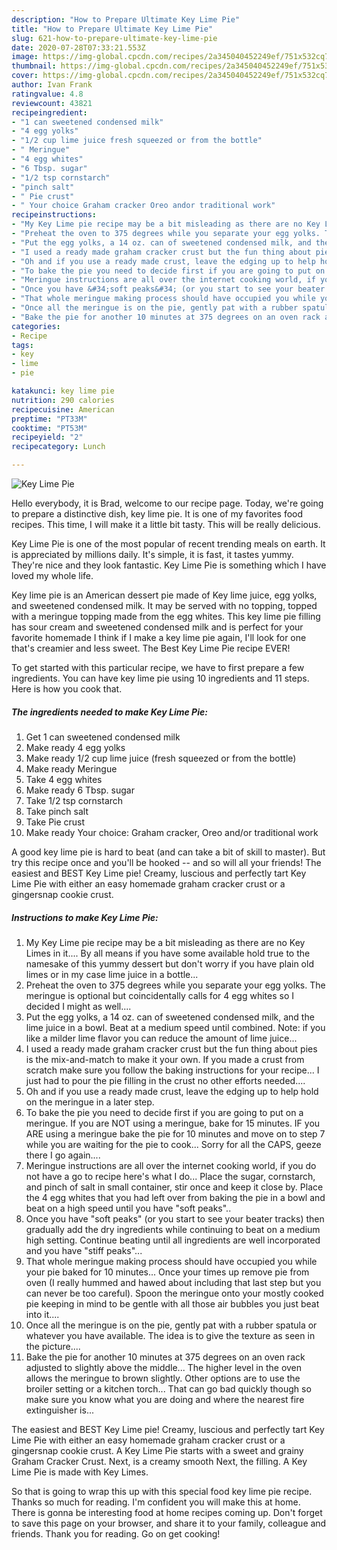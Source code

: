 ```yaml
---
description: "How to Prepare Ultimate Key Lime Pie"
title: "How to Prepare Ultimate Key Lime Pie"
slug: 621-how-to-prepare-ultimate-key-lime-pie
date: 2020-07-28T07:33:21.553Z
image: https://img-global.cpcdn.com/recipes/2a345040452249ef/751x532cq70/key-lime-pie-recipe-main-photo.jpg
thumbnail: https://img-global.cpcdn.com/recipes/2a345040452249ef/751x532cq70/key-lime-pie-recipe-main-photo.jpg
cover: https://img-global.cpcdn.com/recipes/2a345040452249ef/751x532cq70/key-lime-pie-recipe-main-photo.jpg
author: Ivan Frank
ratingvalue: 4.8
reviewcount: 43821
recipeingredient:
- "1 can sweetened condensed milk"
- "4 egg yolks"
- "1/2 cup lime juice fresh squeezed or from the bottle"
- " Meringue"
- "4 egg whites"
- "6 Tbsp. sugar"
- "1/2 tsp cornstarch"
- "pinch salt"
- " Pie crust"
- " Your choice Graham cracker Oreo andor traditional work"
recipeinstructions:
- "My Key Lime pie recipe may be a bit misleading as there are no Key Limes in it.... By all means if you have some available hold true to the namesake of this yummy dessert but don&#39;t worry if you have plain old limes or in my case lime juice in a bottle..."
- "Preheat the oven to 375 degrees while you separate your egg yolks. The meringue is optional but coincidentally calls for 4 egg whites so I decided I might as well...."
- "Put the egg yolks, a 14 oz. can of sweetened condensed milk, and the lime juice in a bowl. Beat at a medium speed until combined. Note: if you like a milder lime flavor you can reduce the amount of lime juice..."
- "I used a ready made graham cracker crust but the fun thing about pies is the mix-and-match to make it your own. If you made a crust from scratch make sure you follow the baking instructions for your recipe... I just had to pour the pie filling in the crust no other efforts needed...."
- "Oh and if you use a ready made crust, leave the edging up to help hold on the meringue in a later step."
- "To bake the pie you need to decide first if you are going to put on a meringue. If you are NOT using a meringue, bake for 15 minutes. IF you ARE using a meringue bake the pie for 10 minutes and move on to step 7 while you are waiting for the pie to cook... Sorry for all the CAPS, geeze there I go again...."
- "Meringue instructions are all over the internet cooking world, if you do not have a go to recipe here&#39;s what I do... Place the sugar, cornstarch, and pinch of salt in small container, stir once and keep it close by. Place the 4 egg whites that you had left over from baking the pie in a bowl and beat on a high speed until you have &#34;soft peaks&#34;.."
- "Once you have &#34;soft peaks&#34; (or you start to see your beater tracks) then gradually add the dry ingredients while continuing to beat on a medium high setting. Continue beating until all ingredients are well incorporated and you have &#34;stiff peaks&#34;..."
- "That whole meringue making process should have occupied you while your pie baked for 10 minutes... Once your times up remove pie from oven (I really hummed and hawed about including that last step but you can never be too careful). Spoon the meringue onto your mostly cooked pie keeping in mind to be gentle with all those air bubbles you just beat into it...."
- "Once all the meringue is on the pie, gently pat with a rubber spatula or whatever you have available. The idea is to give the texture as seen in the picture...."
- "Bake the pie for another 10 minutes at 375 degrees on an oven rack adjusted to slightly above the middle... The higher level in the oven allows the meringue to brown slightly. Other options are to use the broiler setting or a kitchen torch... That can go bad quickly though so make sure you know what you are doing and where the nearest fire extinguisher is..."
categories:
- Recipe
tags:
- key
- lime
- pie

katakunci: key lime pie 
nutrition: 290 calories
recipecuisine: American
preptime: "PT33M"
cooktime: "PT53M"
recipeyield: "2"
recipecategory: Lunch

---
```



![Key Lime Pie](https://img-global.cpcdn.com/recipes/2a345040452249ef/751x532cq70/key-lime-pie-recipe-main-photo.jpg)

Hello everybody, it is Brad, welcome to our recipe page. Today, we're going to prepare a distinctive dish, key lime pie. It is one of my favorites food recipes. This time, I will make it a little bit tasty. This will be really delicious.

Key Lime Pie is one of the most popular of recent trending meals on earth. It is appreciated by millions daily. It's simple, it is fast, it tastes yummy. They're nice and they look fantastic. Key Lime Pie is something which I have loved my whole life.

Key lime pie is an American dessert pie made of Key lime juice, egg yolks, and sweetened condensed milk. It may be served with no topping, topped with a meringue topping made from the egg whites. This key lime pie filling has sour cream and sweetened condensed milk and is perfect for your favorite homemade I think if I make a key lime pie again, I&#39;ll look for one that&#39;s creamier and less sweet. The Best Key Lime Pie recipe EVER!


To get started with this particular recipe, we have to first prepare a few ingredients. You can have key lime pie using 10 ingredients and 11 steps. Here is how you cook that.

<!--inarticleads1-->

##### The ingredients needed to make Key Lime Pie:

1. Get 1 can sweetened condensed milk
1. Make ready 4 egg yolks
1. Make ready 1/2 cup lime juice (fresh squeezed or from the bottle)
1. Make ready  Meringue
1. Take 4 egg whites
1. Make ready 6 Tbsp. sugar
1. Take 1/2 tsp cornstarch
1. Take pinch salt
1. Take  Pie crust
1. Make ready  Your choice: Graham cracker, Oreo and/or traditional work


A good key lime pie is hard to beat (and can take a bit of skill to master). But try this recipe once and you&#39;ll be hooked -- and so will all your friends! The easiest and BEST Key Lime pie! Creamy, luscious and perfectly tart Key Lime Pie with either an easy homemade graham cracker crust or a gingersnap cookie crust. 

<!--inarticleads2-->

##### Instructions to make Key Lime Pie:

1. My Key Lime pie recipe may be a bit misleading as there are no Key Limes in it.... By all means if you have some available hold true to the namesake of this yummy dessert but don&#39;t worry if you have plain old limes or in my case lime juice in a bottle...
1. Preheat the oven to 375 degrees while you separate your egg yolks. The meringue is optional but coincidentally calls for 4 egg whites so I decided I might as well....
1. Put the egg yolks, a 14 oz. can of sweetened condensed milk, and the lime juice in a bowl. Beat at a medium speed until combined. Note: if you like a milder lime flavor you can reduce the amount of lime juice...
1. I used a ready made graham cracker crust but the fun thing about pies is the mix-and-match to make it your own. If you made a crust from scratch make sure you follow the baking instructions for your recipe... I just had to pour the pie filling in the crust no other efforts needed....
1. Oh and if you use a ready made crust, leave the edging up to help hold on the meringue in a later step.
1. To bake the pie you need to decide first if you are going to put on a meringue. If you are NOT using a meringue, bake for 15 minutes. IF you ARE using a meringue bake the pie for 10 minutes and move on to step 7 while you are waiting for the pie to cook... Sorry for all the CAPS, geeze there I go again....
1. Meringue instructions are all over the internet cooking world, if you do not have a go to recipe here&#39;s what I do... Place the sugar, cornstarch, and pinch of salt in small container, stir once and keep it close by. Place the 4 egg whites that you had left over from baking the pie in a bowl and beat on a high speed until you have &#34;soft peaks&#34;..
1. Once you have &#34;soft peaks&#34; (or you start to see your beater tracks) then gradually add the dry ingredients while continuing to beat on a medium high setting. Continue beating until all ingredients are well incorporated and you have &#34;stiff peaks&#34;...
1. That whole meringue making process should have occupied you while your pie baked for 10 minutes... Once your times up remove pie from oven (I really hummed and hawed about including that last step but you can never be too careful). Spoon the meringue onto your mostly cooked pie keeping in mind to be gentle with all those air bubbles you just beat into it....
1. Once all the meringue is on the pie, gently pat with a rubber spatula or whatever you have available. The idea is to give the texture as seen in the picture....
1. Bake the pie for another 10 minutes at 375 degrees on an oven rack adjusted to slightly above the middle... The higher level in the oven allows the meringue to brown slightly. Other options are to use the broiler setting or a kitchen torch... That can go bad quickly though so make sure you know what you are doing and where the nearest fire extinguisher is...


The easiest and BEST Key Lime pie! Creamy, luscious and perfectly tart Key Lime Pie with either an easy homemade graham cracker crust or a gingersnap cookie crust. A Key Lime Pie starts with a sweet and grainy Graham Cracker Crust. Next, is a creamy smooth Next, the filling. A Key Lime Pie is made with Key Limes. 

So that is going to wrap this up with this special food key lime pie recipe. Thanks so much for reading. I'm confident you will make this at home. There is gonna be interesting food at home recipes coming up. Don't forget to save this page on your browser, and share it to your family, colleague and friends. Thank you for reading. Go on get cooking!
